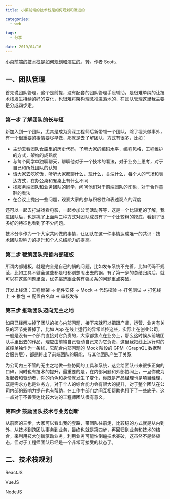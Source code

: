 ```yaml
---
title: 小菜前端的技术栈是如何规划和演进的

categories:
  - web

tags:
  - 分享

date: 2019/04/16
---
```


[小菜前端的技术栈是如何规划和演进的](https://mp.weixin.qq.com/s/v7yT8pXt1UH9-FEWF8SfMg)。转。作者 Scott。

<!-- more -->

## 一、团队管理

首先说团队管理，这个是前提，没有配套的团队管理手段辅助，是很难单纯的让技术栈发生持续的好的变化，也很难将架构理念推进落地的，在团队管理这里我主要是分成四步走。

### 第一步 了解团队的长与短

新加入到一个团队，尤其是成为资深工程师后新带领一个团队，除了埋头做事外，有一个很重要的事情要尽早做，那就是去了解团队，方式有很多，比如：

* 主动去看团队仓库里的历史代码，了解大家的编码水平，编程风格，工程维护的方式，架构的成熟度
* 与每个同学单独聊聊天，聊聊他对于一个技术的看法，对于业务上思考，对于自己和所处团队的认知
* 请大家去吃吃饭，听听大家都聊什么，玩什么，关注什么，每个人的气场和表达方式，在办公桌和餐桌上有什么不同
* 找服务端团队和业务团队的同学，问问他们对于前端团队的印象，对于合作童鞋的看法
* 在会议上抛出一些问题，观察大家的参与积极性和表述观点的深度

还可以一起去打游戏看电影，一起参加公司活动等等，这是一个比较粗的了解，我进团队后，也是挑了上面两三种方式对团队成员有了一个比较粗的摸底，看到了很多好的特征也看到了不少问题。

技术分享作为一个大家共同做的事情，让团队在这一件事情达成唯一的共识 - 技术团队影响力的提升和个人总结能力的提高。

### 第二步 鞭策团队完善内部短板

所谓内部短板，就是完全是自己的锅的问题，比如发布系统不完善，比如代码不规范，比如工具不健全这些都是甩都别想甩出去的锅，有了第一步的总结归纳后，就可以在这些问题里面，优先挑选跟业务有强关系的问题重点突破。

开发上线流：工程骨架 -> 组件安装 -> Mock -> 代码校验 -> 打包测试 -> 打包线上 -> 推包 -> 配置白名单 -> 审核发布

### 第三步 推动团队迈向无主之地

如果已经解决掉了团队的核心内部问题，接下来就可以把跟产品，运营、业务有关系的环节完善掉了，比如 App 在线上运行的异常监控这些，实际上在创业公司，一般是没有一个部门直接对它负责的，大家都焦点在业务上，那么这时候从前端团队手里出去的作品，理应由前端自己驱动自己来为它负责，这里我把线上运行时的监控单独作为一条线，它配合内部问题的 Mock 阶段的 GPM（GraphQL 数据聚合服务层），都是跨出了前端团队的职能，与其他团队产生了关系

为公司内三不管的无主之地做一些协同的工具和系统，这会给团队带来很多正向的口碑，同时也有技术的提升，最重要的是，在内部问题和外部协同上，一旦你成为发起者和驱动者，你的角色和身份就发生了变化，你既是产品经理也是项目经理，既是需求方也是业务方，对于个人的综合能力会有很大的提升，对于整个团队在公司内部的影响力提升也有帮助，在工作中部门之间互相帮助也打下了一些底子，这一点对于不善表达比较木讷的工程师团队很有意义。

### 第四步 鼓励团队技术与业务创新

从前面的三步，大家可以看出我的套路，带团队往前走，比较稳的方式就是从内到外，从技术到跨团队事务到业务，最终也就是第四步，再回归到业务和技术的结合，来利用技术创新驱动业务，利用业务可能性倒逼技术突破，这虽然不是终极态，但对于工程师团队已经是一个非常可接受的状态了。

## 二、技术栈规划

ReactJS

VueJS

NodeJS
